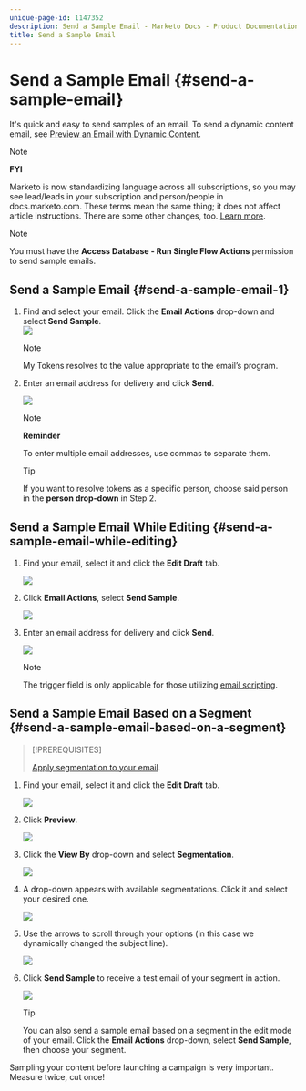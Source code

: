 ```yaml
---
unique-page-id: 1147352
description: Send a Sample Email - Marketo Docs - Product Documentation
title: Send a Sample Email
---
```


# Send a Sample Email {#send-a-sample-email}

It's quick and easy to send samples of an email. To send a dynamic content email, see  [Preview an Email with Dynamic Content](../../../../product-docs/email-marketing/general/functions-in-the-editor/preview-an-email-with-dynamic-content.md).

>[!NOTE]
>
>**FYI**
>
>Marketo is now standardizing language across all subscriptions, so you may see lead/leads in your subscription and person/people in docs.marketo.com. These terms mean the same thing; it does not affect article instructions. There are some other changes, too. [Learn more](http://docs.marketo.com/display/DOCS/Updates+to+Marketo+Terminology).

>[!NOTE]
>
>You must have the **Access Database - Run Single Flow Actions** permission to send sample emails.

## Send a Sample Email {#send-a-sample-email-1}

1. Find and select your email. Click the **Email Actions** drop-down and select **Send Sample**.  
   ![](assets/one-281-29.jpg)

   >[!NOTE]
   >
   >My Tokens resolves to the value appropriate to the email’s program.

1. Enter an email address for delivery and click **Send**.

   ![](assets/two.png)

   >[!NOTE]
   >
   >**Reminder**
   >
   >
   >To enter multiple email addresses, use commas to separate them.

   >[!TIP]
   >
   >If you want to resolve tokens as a specific person, choose said person in the **person drop-down** in Step 2.

## Send a Sample Email While Editing {#send-a-sample-email-while-editing}

1. Find your email, select it and click the **Edit Draft** tab.

   ![](assets/three-281-29.jpg)

1. Click **Email Actions**, select **Send Sample**.

   ![](assets/four.png)

1. Enter an email address for delivery and click **Send**.

   ![](assets/two.png)

   >[!NOTE]
   >
   >The trigger field is only applicable for those utilizing [email scripting](http://developers.marketo.com/documentation/velocity-script/).

## Send a Sample Email Based on a Segment {#send-a-sample-email-based-on-a-segment}

>[!PREREQUISITES]
>
>[Apply segmentation to your email](http://docs.marketo.com/display/public/DOCS/Using+Dynamic+Content+in+an+Email).

1. Find your email, select it and click the **Edit Draft** tab.

   ![](assets/three-281-29.jpg)

1. Click **Preview**.

   ![](assets/1.png)

1. Click the **View By** drop-down and select **Segmentation**.

   ![](assets/2.png)

1. A drop-down appears with available segmentations. Click it and select your desired one.

   ![](assets/3.png)

1. Use the arrows to scroll through your options (in this case we dynamically changed the subject line).

   ![](assets/4.png)

1. Click **Send Sample** to receive a test email of your segment in action.

   ![](assets/5.png)

   >[!TIP]
   >
   >You can also send a sample email based on a segment in the edit mode of your email. Click the **Email Actions** drop-down, select **Send Sample**, then choose your segment.

Sampling your content before launching a campaign is very important. Measure twice, cut once!
